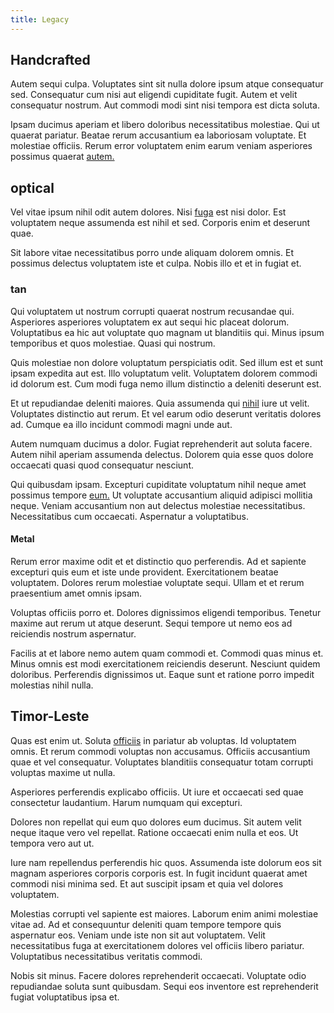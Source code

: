 ```yaml
---
title: Legacy
---
```


## Handcrafted

Autem sequi culpa. Voluptates sint sit nulla dolore ipsum atque consequatur sed. Consequatur cum nisi aut eligendi cupiditate fugit. Autem et velit consequatur nostrum. Aut commodi modi sint nisi tempora est dicta soluta.

Ipsam ducimus aperiam et libero doloribus necessitatibus molestiae. Qui ut quaerat pariatur. Beatae rerum accusantium ea laboriosam voluptate. Et molestiae officiis. Rerum error voluptatem enim earum veniam asperiores possimus quaerat [autem.](/earum/quo/dolorem/assurance_blue_archive.md)

## optical

Vel vitae ipsum nihil odit autem dolores. Nisi [fuga](/earum/quo/dolorem/aperiam/avon.md) est nisi dolor. Est voluptatem neque assumenda est nihil et sed. Corporis enim et deserunt quae.

Sit labore vitae necessitatibus porro unde aliquam dolorem omnis. Et possimus delectus voluptatem iste et culpa. Nobis illo et et in fugiat et.

### tan

Qui voluptatem ut nostrum corrupti quaerat nostrum recusandae qui. Asperiores asperiores voluptatem ex aut sequi hic placeat dolorum. Voluptatibus ea hic aut voluptate quo magnam ut blanditiis qui. Minus ipsum temporibus et quos molestiae. Quasi qui nostrum.

Quis molestiae non dolore voluptatum perspiciatis odit. Sed illum est et sunt ipsam expedita aut est. Illo voluptatum velit. Voluptatem dolorem commodi id dolorum est. Cum modi fuga nemo illum distinctio a deleniti deserunt est.

Et ut repudiandae deleniti maiores. Quia assumenda qui [nihil](/facere/temporibus/consequatur/qui/multi_byte_cross_platform_green.md) iure ut velit. Voluptates distinctio aut rerum. Et vel earum odio deserunt veritatis dolores ad. Cumque ea illo incidunt commodi magni unde aut.

Autem numquam ducimus a dolor. Fugiat reprehenderit aut soluta facere. Autem nihil aperiam assumenda delectus. Dolorem quia esse quos dolore occaecati quasi quod consequatur nesciunt.

Qui quibusdam ipsam. Excepturi cupiditate voluptatum nihil neque amet possimus tempore [eum.](/eos/est/neque/awesome_steel_shirt_plastic_mobile.md) Ut voluptate accusantium aliquid adipisci mollitia neque. Veniam accusantium non aut delectus molestiae necessitatibus. Necessitatibus cum occaecati. Aspernatur a voluptatibus.

#### Metal

Rerum error maxime odit et et distinctio quo perferendis. Ad et sapiente excepturi quis eum et iste unde provident. Exercitationem beatae voluptatem. Dolores rerum molestiae voluptate sequi. Ullam et et rerum praesentium amet omnis ipsam.

Voluptas officiis porro et. Dolores dignissimos eligendi temporibus. Tenetur maxime aut rerum ut atque deserunt. Sequi tempore ut nemo eos ad reiciendis nostrum aspernatur.

Facilis at et labore nemo autem quam commodi et. Commodi quas minus et. Minus omnis est modi exercitationem reiciendis deserunt. Nesciunt quidem doloribus. Perferendis dignissimos ut. Eaque sunt et ratione porro impedit molestias nihil nulla.

## Timor-Leste

Quas est enim ut. Soluta [officiis](/dolore/et/granite_generic_rubber_shirt.md) in pariatur ab voluptas. Id voluptatem omnis. Et rerum commodi voluptas non accusamus. Officiis accusantium quae et vel consequatur. Voluptates blanditiis consequatur totam corrupti voluptas maxime ut nulla.

Asperiores perferendis explicabo officiis. Ut iure et occaecati sed quae consectetur laudantium. Harum numquam qui excepturi.

Dolores non repellat qui eum quo dolores eum ducimus. Sit autem velit neque itaque vero vel repellat. Ratione occaecati enim nulla et eos. Ut tempora vero aut ut.

Iure nam repellendus perferendis hic quos. Assumenda iste dolorum eos sit magnam asperiores corporis corporis est. In fugit incidunt quaerat amet commodi nisi minima sed. Et aut suscipit ipsam et quia vel dolores voluptatem.

Molestias corrupti vel sapiente est maiores. Laborum enim animi molestiae vitae ad. Ad et consequuntur deleniti quam tempore tempore quis aspernatur eos. Veniam unde iste non sit aut voluptatem. Velit necessitatibus fuga at exercitationem dolores vel officiis libero pariatur. Voluptatibus necessitatibus veritatis commodi.

Nobis sit minus. Facere dolores reprehenderit occaecati. Voluptate odio repudiandae soluta sunt quibusdam. Sequi eos inventore est reprehenderit fugiat voluptatibus ipsa et.
